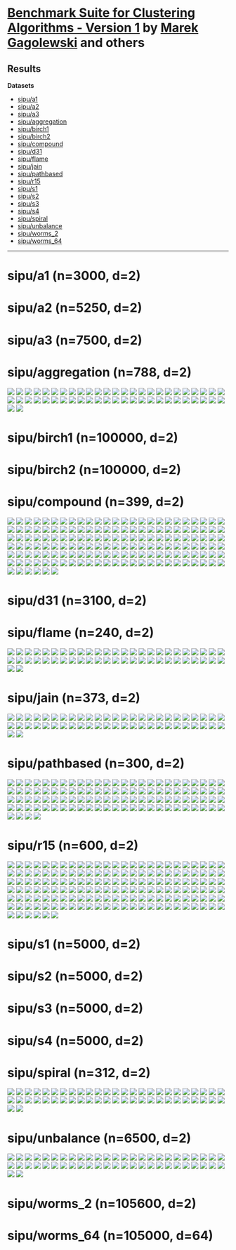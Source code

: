 # [Benchmark Suite for Clustering Algorithms - Version 1](https://github.com/gagolews/clustering_benchmarks_v1/) by [Marek Gagolewski](https://www.gagolewski.com) and others

## Results


**Datasets**

* [sipu/a1](#sipu_a1)
* [sipu/a2](#sipu_a2)
* [sipu/a3](#sipu_a3)
* [sipu/aggregation](#sipu_aggregation)
* [sipu/birch1](#sipu_birch1)
* [sipu/birch2](#sipu_birch2)
* [sipu/compound](#sipu_compound)
* [sipu/d31](#sipu_d31)
* [sipu/flame](#sipu_flame)
* [sipu/jain](#sipu_jain)
* [sipu/pathbased](#sipu_pathbased)
* [sipu/r15](#sipu_r15)
* [sipu/s1](#sipu_s1)
* [sipu/s2](#sipu_s2)
* [sipu/s3](#sipu_s3)
* [sipu/s4](#sipu_s4)
* [sipu/spiral](#sipu_spiral)
* [sipu/unbalance](#sipu_unbalance)
* [sipu/worms_2](#sipu_worms_2)
* [sipu/worms_64](#sipu_worms_64)

--------------------------------------------------------------------------------

# sipu/a1 (n=3000, d=2) <a name="sipu_a1"></a>




# sipu/a2 (n=5250, d=2) <a name="sipu_a2"></a>




# sipu/a3 (n=7500, d=2) <a name="sipu_a3"></a>




# sipu/aggregation (n=788, d=2) <a name="sipu_aggregation"></a>

![](sipu/aggregation.BallHall.png)
![](sipu/aggregation.CalinskiHarabasz.png)
![](sipu/aggregation.DaviesBouldin.png)
![](sipu/aggregation.DuNN_5_Max_Const.png)
![](sipu/aggregation.DuNN_5_Max_Max.png)
![](sipu/aggregation.DuNN_5_Max_Mean.png)
![](sipu/aggregation.DuNN_5_Max_Min.png)
![](sipu/aggregation.DuNN_5_Mean_Const.png)
![](sipu/aggregation.DuNN_5_Mean_Max.png)
![](sipu/aggregation.DuNN_5_Mean_Mean.png)
![](sipu/aggregation.DuNN_5_Mean_Min.png)
![](sipu/aggregation.DuNN_5_Min_Const.png)
![](sipu/aggregation.DuNN_5_Min_Max.png)
![](sipu/aggregation.DuNN_5_Min_Mean.png)
![](sipu/aggregation.DuNN_5_Min_Min.png)
![](sipu/aggregation.DuNN_25_Max_Const.png)
![](sipu/aggregation.DuNN_25_Max_Max.png)
![](sipu/aggregation.DuNN_25_Max_Mean.png)
![](sipu/aggregation.DuNN_25_Max_Min.png)
![](sipu/aggregation.DuNN_25_Mean_Const.png)
![](sipu/aggregation.DuNN_25_Mean_Max.png)
![](sipu/aggregation.DuNN_25_Mean_Mean.png)
![](sipu/aggregation.DuNN_25_Mean_Min.png)
![](sipu/aggregation.DuNN_25_Min_Const.png)
![](sipu/aggregation.DuNN_25_Min_Max.png)
![](sipu/aggregation.DuNN_25_Min_Mean.png)
![](sipu/aggregation.DuNN_25_Min_Min.png)
![](sipu/aggregation.DuNN_25_SMax:5_Const.png)
![](sipu/aggregation.DuNN_25_SMax:5_Min.png)
![](sipu/aggregation.DuNN_25_SMax:5_SMin:5.png)
![](sipu/aggregation.DuNN_25_SMin:5_Const.png)
![](sipu/aggregation.DuNN_25_SMin:5_Max.png)
![](sipu/aggregation.DuNN_25_SMin:5_SMax:5.png)
![](sipu/aggregation.GDunn_d1_D1.png)
![](sipu/aggregation.GDunn_d1_D2.png)
![](sipu/aggregation.GDunn_d1_D3.png)
![](sipu/aggregation.GDunn_d2_D1.png)
![](sipu/aggregation.GDunn_d2_D2.png)
![](sipu/aggregation.GDunn_d2_D3.png)
![](sipu/aggregation.GDunn_d3_D1.png)
![](sipu/aggregation.GDunn_d3_D2.png)
![](sipu/aggregation.GDunn_d3_D3.png)
![](sipu/aggregation.GDunn_d4_D1.png)
![](sipu/aggregation.GDunn_d4_D2.png)
![](sipu/aggregation.GDunn_d4_D3.png)
![](sipu/aggregation.GDunn_d5_D1.png)
![](sipu/aggregation.GDunn_d5_D2.png)
![](sipu/aggregation.GDunn_d5_D3.png)
![](sipu/aggregation.Silhouette.png)
![](sipu/aggregation.SilhouetteW.png)
![](sipu/aggregation.WCNN_5.png)
![](sipu/aggregation.WCNN_25.png)



# sipu/birch1 (n=100000, d=2) <a name="sipu_birch1"></a>




# sipu/birch2 (n=100000, d=2) <a name="sipu_birch2"></a>




# sipu/compound (n=399, d=2) <a name="sipu_compound"></a>

![](sipu/compound.BallHall.png)
![](sipu/compound.CalinskiHarabasz.png)
![](sipu/compound.DaviesBouldin.png)
![](sipu/compound.DuNN_5_Max_Const.png)
![](sipu/compound.DuNN_5_Max_Max.png)
![](sipu/compound.DuNN_5_Max_Mean.png)
![](sipu/compound.DuNN_5_Max_Min.png)
![](sipu/compound.DuNN_5_Mean_Const.png)
![](sipu/compound.DuNN_5_Mean_Max.png)
![](sipu/compound.DuNN_5_Mean_Mean.png)
![](sipu/compound.DuNN_5_Mean_Min.png)
![](sipu/compound.DuNN_5_Min_Const.png)
![](sipu/compound.DuNN_5_Min_Max.png)
![](sipu/compound.DuNN_5_Min_Mean.png)
![](sipu/compound.DuNN_5_Min_Min.png)
![](sipu/compound.DuNN_25_Max_Const.png)
![](sipu/compound.DuNN_25_Max_Max.png)
![](sipu/compound.DuNN_25_Max_Mean.png)
![](sipu/compound.DuNN_25_Max_Min.png)
![](sipu/compound.DuNN_25_Mean_Const.png)
![](sipu/compound.DuNN_25_Mean_Max.png)
![](sipu/compound.DuNN_25_Mean_Mean.png)
![](sipu/compound.DuNN_25_Mean_Min.png)
![](sipu/compound.DuNN_25_Min_Const.png)
![](sipu/compound.DuNN_25_Min_Max.png)
![](sipu/compound.DuNN_25_Min_Mean.png)
![](sipu/compound.DuNN_25_Min_Min.png)
![](sipu/compound.DuNN_25_SMax:5_Const.png)
![](sipu/compound.DuNN_25_SMax:5_Min.png)
![](sipu/compound.DuNN_25_SMax:5_SMin:5.png)
![](sipu/compound.DuNN_25_SMin:5_Const.png)
![](sipu/compound.DuNN_25_SMin:5_Max.png)
![](sipu/compound.DuNN_25_SMin:5_SMax:5.png)
![](sipu/compound.GDunn_d1_D1.png)
![](sipu/compound.GDunn_d1_D2.png)
![](sipu/compound.GDunn_d1_D3.png)
![](sipu/compound.GDunn_d2_D1.png)
![](sipu/compound.GDunn_d2_D2.png)
![](sipu/compound.GDunn_d2_D3.png)
![](sipu/compound.GDunn_d3_D1.png)
![](sipu/compound.GDunn_d3_D2.png)
![](sipu/compound.GDunn_d3_D3.png)
![](sipu/compound.GDunn_d4_D1.png)
![](sipu/compound.GDunn_d4_D2.png)
![](sipu/compound.GDunn_d4_D3.png)
![](sipu/compound.GDunn_d5_D1.png)
![](sipu/compound.GDunn_d5_D2.png)
![](sipu/compound.GDunn_d5_D3.png)
![](sipu/compound.Silhouette.png)
![](sipu/compound.SilhouetteW.png)
![](sipu/compound.WCNN_5.png)
![](sipu/compound.WCNN_25.png)
![](sipu/compound.BallHall.png)
![](sipu/compound.CalinskiHarabasz.png)
![](sipu/compound.DaviesBouldin.png)
![](sipu/compound.DuNN_5_Max_Const.png)
![](sipu/compound.DuNN_5_Max_Max.png)
![](sipu/compound.DuNN_5_Max_Mean.png)
![](sipu/compound.DuNN_5_Max_Min.png)
![](sipu/compound.DuNN_5_Mean_Const.png)
![](sipu/compound.DuNN_5_Mean_Max.png)
![](sipu/compound.DuNN_5_Mean_Mean.png)
![](sipu/compound.DuNN_5_Mean_Min.png)
![](sipu/compound.DuNN_5_Min_Const.png)
![](sipu/compound.DuNN_5_Min_Max.png)
![](sipu/compound.DuNN_5_Min_Mean.png)
![](sipu/compound.DuNN_5_Min_Min.png)
![](sipu/compound.DuNN_25_Max_Const.png)
![](sipu/compound.DuNN_25_Max_Max.png)
![](sipu/compound.DuNN_25_Max_Mean.png)
![](sipu/compound.DuNN_25_Max_Min.png)
![](sipu/compound.DuNN_25_Mean_Const.png)
![](sipu/compound.DuNN_25_Mean_Max.png)
![](sipu/compound.DuNN_25_Mean_Mean.png)
![](sipu/compound.DuNN_25_Mean_Min.png)
![](sipu/compound.DuNN_25_Min_Const.png)
![](sipu/compound.DuNN_25_Min_Max.png)
![](sipu/compound.DuNN_25_Min_Mean.png)
![](sipu/compound.DuNN_25_Min_Min.png)
![](sipu/compound.DuNN_25_SMax:5_Const.png)
![](sipu/compound.DuNN_25_SMax:5_Min.png)
![](sipu/compound.DuNN_25_SMax:5_SMin:5.png)
![](sipu/compound.DuNN_25_SMin:5_Const.png)
![](sipu/compound.DuNN_25_SMin:5_Max.png)
![](sipu/compound.DuNN_25_SMin:5_SMax:5.png)
![](sipu/compound.GDunn_d1_D1.png)
![](sipu/compound.GDunn_d1_D2.png)
![](sipu/compound.GDunn_d1_D3.png)
![](sipu/compound.GDunn_d2_D1.png)
![](sipu/compound.GDunn_d2_D2.png)
![](sipu/compound.GDunn_d2_D3.png)
![](sipu/compound.GDunn_d3_D1.png)
![](sipu/compound.GDunn_d3_D2.png)
![](sipu/compound.GDunn_d3_D3.png)
![](sipu/compound.GDunn_d4_D1.png)
![](sipu/compound.GDunn_d4_D2.png)
![](sipu/compound.GDunn_d4_D3.png)
![](sipu/compound.GDunn_d5_D1.png)
![](sipu/compound.GDunn_d5_D2.png)
![](sipu/compound.GDunn_d5_D3.png)
![](sipu/compound.Silhouette.png)
![](sipu/compound.SilhouetteW.png)
![](sipu/compound.WCNN_5.png)
![](sipu/compound.WCNN_25.png)
![](sipu/compound.BallHall.png)
![](sipu/compound.CalinskiHarabasz.png)
![](sipu/compound.DaviesBouldin.png)
![](sipu/compound.DuNN_5_Max_Const.png)
![](sipu/compound.DuNN_5_Max_Max.png)
![](sipu/compound.DuNN_5_Max_Mean.png)
![](sipu/compound.DuNN_5_Max_Min.png)
![](sipu/compound.DuNN_5_Mean_Const.png)
![](sipu/compound.DuNN_5_Mean_Max.png)
![](sipu/compound.DuNN_5_Mean_Mean.png)
![](sipu/compound.DuNN_5_Mean_Min.png)
![](sipu/compound.DuNN_5_Min_Const.png)
![](sipu/compound.DuNN_5_Min_Max.png)
![](sipu/compound.DuNN_5_Min_Mean.png)
![](sipu/compound.DuNN_5_Min_Min.png)
![](sipu/compound.DuNN_25_Max_Const.png)
![](sipu/compound.DuNN_25_Max_Max.png)
![](sipu/compound.DuNN_25_Max_Mean.png)
![](sipu/compound.DuNN_25_Max_Min.png)
![](sipu/compound.DuNN_25_Mean_Const.png)
![](sipu/compound.DuNN_25_Mean_Max.png)
![](sipu/compound.DuNN_25_Mean_Mean.png)
![](sipu/compound.DuNN_25_Mean_Min.png)
![](sipu/compound.DuNN_25_Min_Const.png)
![](sipu/compound.DuNN_25_Min_Max.png)
![](sipu/compound.DuNN_25_Min_Mean.png)
![](sipu/compound.DuNN_25_Min_Min.png)
![](sipu/compound.DuNN_25_SMax:5_Const.png)
![](sipu/compound.DuNN_25_SMax:5_Min.png)
![](sipu/compound.DuNN_25_SMax:5_SMin:5.png)
![](sipu/compound.DuNN_25_SMin:5_Const.png)
![](sipu/compound.DuNN_25_SMin:5_Max.png)
![](sipu/compound.DuNN_25_SMin:5_SMax:5.png)
![](sipu/compound.GDunn_d1_D1.png)
![](sipu/compound.GDunn_d1_D2.png)
![](sipu/compound.GDunn_d1_D3.png)
![](sipu/compound.GDunn_d2_D1.png)
![](sipu/compound.GDunn_d2_D2.png)
![](sipu/compound.GDunn_d2_D3.png)
![](sipu/compound.GDunn_d3_D1.png)
![](sipu/compound.GDunn_d3_D2.png)
![](sipu/compound.GDunn_d3_D3.png)
![](sipu/compound.GDunn_d4_D1.png)
![](sipu/compound.GDunn_d4_D2.png)
![](sipu/compound.GDunn_d4_D3.png)
![](sipu/compound.GDunn_d5_D1.png)
![](sipu/compound.GDunn_d5_D2.png)
![](sipu/compound.GDunn_d5_D3.png)
![](sipu/compound.Silhouette.png)
![](sipu/compound.SilhouetteW.png)
![](sipu/compound.WCNN_5.png)
![](sipu/compound.WCNN_25.png)



# sipu/d31 (n=3100, d=2) <a name="sipu_d31"></a>




# sipu/flame (n=240, d=2) <a name="sipu_flame"></a>

![](sipu/flame.BallHall.png)
![](sipu/flame.CalinskiHarabasz.png)
![](sipu/flame.DaviesBouldin.png)
![](sipu/flame.DuNN_5_Max_Const.png)
![](sipu/flame.DuNN_5_Max_Max.png)
![](sipu/flame.DuNN_5_Max_Mean.png)
![](sipu/flame.DuNN_5_Max_Min.png)
![](sipu/flame.DuNN_5_Mean_Const.png)
![](sipu/flame.DuNN_5_Mean_Max.png)
![](sipu/flame.DuNN_5_Mean_Mean.png)
![](sipu/flame.DuNN_5_Mean_Min.png)
![](sipu/flame.DuNN_5_Min_Const.png)
![](sipu/flame.DuNN_5_Min_Max.png)
![](sipu/flame.DuNN_5_Min_Mean.png)
![](sipu/flame.DuNN_5_Min_Min.png)
![](sipu/flame.DuNN_25_Max_Const.png)
![](sipu/flame.DuNN_25_Max_Max.png)
![](sipu/flame.DuNN_25_Max_Mean.png)
![](sipu/flame.DuNN_25_Max_Min.png)
![](sipu/flame.DuNN_25_Mean_Const.png)
![](sipu/flame.DuNN_25_Mean_Max.png)
![](sipu/flame.DuNN_25_Mean_Mean.png)
![](sipu/flame.DuNN_25_Mean_Min.png)
![](sipu/flame.DuNN_25_Min_Const.png)
![](sipu/flame.DuNN_25_Min_Max.png)
![](sipu/flame.DuNN_25_Min_Mean.png)
![](sipu/flame.DuNN_25_Min_Min.png)
![](sipu/flame.DuNN_25_SMax:5_Const.png)
![](sipu/flame.DuNN_25_SMax:5_Min.png)
![](sipu/flame.DuNN_25_SMax:5_SMin:5.png)
![](sipu/flame.DuNN_25_SMin:5_Const.png)
![](sipu/flame.DuNN_25_SMin:5_Max.png)
![](sipu/flame.DuNN_25_SMin:5_SMax:5.png)
![](sipu/flame.GDunn_d1_D1.png)
![](sipu/flame.GDunn_d1_D2.png)
![](sipu/flame.GDunn_d1_D3.png)
![](sipu/flame.GDunn_d2_D1.png)
![](sipu/flame.GDunn_d2_D2.png)
![](sipu/flame.GDunn_d2_D3.png)
![](sipu/flame.GDunn_d3_D1.png)
![](sipu/flame.GDunn_d3_D2.png)
![](sipu/flame.GDunn_d3_D3.png)
![](sipu/flame.GDunn_d4_D1.png)
![](sipu/flame.GDunn_d4_D2.png)
![](sipu/flame.GDunn_d4_D3.png)
![](sipu/flame.GDunn_d5_D1.png)
![](sipu/flame.GDunn_d5_D2.png)
![](sipu/flame.GDunn_d5_D3.png)
![](sipu/flame.Silhouette.png)
![](sipu/flame.SilhouetteW.png)
![](sipu/flame.WCNN_5.png)
![](sipu/flame.WCNN_25.png)



# sipu/jain (n=373, d=2) <a name="sipu_jain"></a>

![](sipu/jain.BallHall.png)
![](sipu/jain.CalinskiHarabasz.png)
![](sipu/jain.DaviesBouldin.png)
![](sipu/jain.DuNN_5_Max_Const.png)
![](sipu/jain.DuNN_5_Max_Max.png)
![](sipu/jain.DuNN_5_Max_Mean.png)
![](sipu/jain.DuNN_5_Max_Min.png)
![](sipu/jain.DuNN_5_Mean_Const.png)
![](sipu/jain.DuNN_5_Mean_Max.png)
![](sipu/jain.DuNN_5_Mean_Mean.png)
![](sipu/jain.DuNN_5_Mean_Min.png)
![](sipu/jain.DuNN_5_Min_Const.png)
![](sipu/jain.DuNN_5_Min_Max.png)
![](sipu/jain.DuNN_5_Min_Mean.png)
![](sipu/jain.DuNN_5_Min_Min.png)
![](sipu/jain.DuNN_25_Max_Const.png)
![](sipu/jain.DuNN_25_Max_Max.png)
![](sipu/jain.DuNN_25_Max_Mean.png)
![](sipu/jain.DuNN_25_Max_Min.png)
![](sipu/jain.DuNN_25_Mean_Const.png)
![](sipu/jain.DuNN_25_Mean_Max.png)
![](sipu/jain.DuNN_25_Mean_Mean.png)
![](sipu/jain.DuNN_25_Mean_Min.png)
![](sipu/jain.DuNN_25_Min_Const.png)
![](sipu/jain.DuNN_25_Min_Max.png)
![](sipu/jain.DuNN_25_Min_Mean.png)
![](sipu/jain.DuNN_25_Min_Min.png)
![](sipu/jain.DuNN_25_SMax:5_Const.png)
![](sipu/jain.DuNN_25_SMax:5_Min.png)
![](sipu/jain.DuNN_25_SMax:5_SMin:5.png)
![](sipu/jain.DuNN_25_SMin:5_Const.png)
![](sipu/jain.DuNN_25_SMin:5_Max.png)
![](sipu/jain.DuNN_25_SMin:5_SMax:5.png)
![](sipu/jain.GDunn_d1_D1.png)
![](sipu/jain.GDunn_d1_D2.png)
![](sipu/jain.GDunn_d1_D3.png)
![](sipu/jain.GDunn_d2_D1.png)
![](sipu/jain.GDunn_d2_D2.png)
![](sipu/jain.GDunn_d2_D3.png)
![](sipu/jain.GDunn_d3_D1.png)
![](sipu/jain.GDunn_d3_D2.png)
![](sipu/jain.GDunn_d3_D3.png)
![](sipu/jain.GDunn_d4_D1.png)
![](sipu/jain.GDunn_d4_D2.png)
![](sipu/jain.GDunn_d4_D3.png)
![](sipu/jain.GDunn_d5_D1.png)
![](sipu/jain.GDunn_d5_D2.png)
![](sipu/jain.GDunn_d5_D3.png)
![](sipu/jain.Silhouette.png)
![](sipu/jain.SilhouetteW.png)
![](sipu/jain.WCNN_5.png)
![](sipu/jain.WCNN_25.png)



# sipu/pathbased (n=300, d=2) <a name="sipu_pathbased"></a>

![](sipu/pathbased.BallHall.png)
![](sipu/pathbased.CalinskiHarabasz.png)
![](sipu/pathbased.DaviesBouldin.png)
![](sipu/pathbased.DuNN_5_Max_Const.png)
![](sipu/pathbased.DuNN_5_Max_Max.png)
![](sipu/pathbased.DuNN_5_Max_Mean.png)
![](sipu/pathbased.DuNN_5_Max_Min.png)
![](sipu/pathbased.DuNN_5_Mean_Const.png)
![](sipu/pathbased.DuNN_5_Mean_Max.png)
![](sipu/pathbased.DuNN_5_Mean_Mean.png)
![](sipu/pathbased.DuNN_5_Mean_Min.png)
![](sipu/pathbased.DuNN_5_Min_Const.png)
![](sipu/pathbased.DuNN_5_Min_Max.png)
![](sipu/pathbased.DuNN_5_Min_Mean.png)
![](sipu/pathbased.DuNN_5_Min_Min.png)
![](sipu/pathbased.DuNN_25_Max_Const.png)
![](sipu/pathbased.DuNN_25_Max_Max.png)
![](sipu/pathbased.DuNN_25_Max_Mean.png)
![](sipu/pathbased.DuNN_25_Max_Min.png)
![](sipu/pathbased.DuNN_25_Mean_Const.png)
![](sipu/pathbased.DuNN_25_Mean_Max.png)
![](sipu/pathbased.DuNN_25_Mean_Mean.png)
![](sipu/pathbased.DuNN_25_Mean_Min.png)
![](sipu/pathbased.DuNN_25_Min_Const.png)
![](sipu/pathbased.DuNN_25_Min_Max.png)
![](sipu/pathbased.DuNN_25_Min_Mean.png)
![](sipu/pathbased.DuNN_25_Min_Min.png)
![](sipu/pathbased.DuNN_25_SMax:5_Const.png)
![](sipu/pathbased.DuNN_25_SMax:5_Min.png)
![](sipu/pathbased.DuNN_25_SMax:5_SMin:5.png)
![](sipu/pathbased.DuNN_25_SMin:5_Const.png)
![](sipu/pathbased.DuNN_25_SMin:5_Max.png)
![](sipu/pathbased.DuNN_25_SMin:5_SMax:5.png)
![](sipu/pathbased.GDunn_d1_D1.png)
![](sipu/pathbased.GDunn_d1_D2.png)
![](sipu/pathbased.GDunn_d1_D3.png)
![](sipu/pathbased.GDunn_d2_D1.png)
![](sipu/pathbased.GDunn_d2_D2.png)
![](sipu/pathbased.GDunn_d2_D3.png)
![](sipu/pathbased.GDunn_d3_D1.png)
![](sipu/pathbased.GDunn_d3_D2.png)
![](sipu/pathbased.GDunn_d3_D3.png)
![](sipu/pathbased.GDunn_d4_D1.png)
![](sipu/pathbased.GDunn_d4_D2.png)
![](sipu/pathbased.GDunn_d4_D3.png)
![](sipu/pathbased.GDunn_d5_D1.png)
![](sipu/pathbased.GDunn_d5_D2.png)
![](sipu/pathbased.GDunn_d5_D3.png)
![](sipu/pathbased.Silhouette.png)
![](sipu/pathbased.SilhouetteW.png)
![](sipu/pathbased.WCNN_5.png)
![](sipu/pathbased.WCNN_25.png)
![](sipu/pathbased.BallHall.png)
![](sipu/pathbased.CalinskiHarabasz.png)
![](sipu/pathbased.DaviesBouldin.png)
![](sipu/pathbased.DuNN_5_Max_Const.png)
![](sipu/pathbased.DuNN_5_Max_Max.png)
![](sipu/pathbased.DuNN_5_Max_Mean.png)
![](sipu/pathbased.DuNN_5_Max_Min.png)
![](sipu/pathbased.DuNN_5_Mean_Const.png)
![](sipu/pathbased.DuNN_5_Mean_Max.png)
![](sipu/pathbased.DuNN_5_Mean_Mean.png)
![](sipu/pathbased.DuNN_5_Mean_Min.png)
![](sipu/pathbased.DuNN_5_Min_Const.png)
![](sipu/pathbased.DuNN_5_Min_Max.png)
![](sipu/pathbased.DuNN_5_Min_Mean.png)
![](sipu/pathbased.DuNN_5_Min_Min.png)
![](sipu/pathbased.DuNN_25_Max_Const.png)
![](sipu/pathbased.DuNN_25_Max_Max.png)
![](sipu/pathbased.DuNN_25_Max_Mean.png)
![](sipu/pathbased.DuNN_25_Max_Min.png)
![](sipu/pathbased.DuNN_25_Mean_Const.png)
![](sipu/pathbased.DuNN_25_Mean_Max.png)
![](sipu/pathbased.DuNN_25_Mean_Mean.png)
![](sipu/pathbased.DuNN_25_Mean_Min.png)
![](sipu/pathbased.DuNN_25_Min_Const.png)
![](sipu/pathbased.DuNN_25_Min_Max.png)
![](sipu/pathbased.DuNN_25_Min_Mean.png)
![](sipu/pathbased.DuNN_25_Min_Min.png)
![](sipu/pathbased.DuNN_25_SMax:5_Const.png)
![](sipu/pathbased.DuNN_25_SMax:5_Min.png)
![](sipu/pathbased.DuNN_25_SMax:5_SMin:5.png)
![](sipu/pathbased.DuNN_25_SMin:5_Const.png)
![](sipu/pathbased.DuNN_25_SMin:5_Max.png)
![](sipu/pathbased.DuNN_25_SMin:5_SMax:5.png)
![](sipu/pathbased.GDunn_d1_D1.png)
![](sipu/pathbased.GDunn_d1_D2.png)
![](sipu/pathbased.GDunn_d1_D3.png)
![](sipu/pathbased.GDunn_d2_D1.png)
![](sipu/pathbased.GDunn_d2_D2.png)
![](sipu/pathbased.GDunn_d2_D3.png)
![](sipu/pathbased.GDunn_d3_D1.png)
![](sipu/pathbased.GDunn_d3_D2.png)
![](sipu/pathbased.GDunn_d3_D3.png)
![](sipu/pathbased.GDunn_d4_D1.png)
![](sipu/pathbased.GDunn_d4_D2.png)
![](sipu/pathbased.GDunn_d4_D3.png)
![](sipu/pathbased.GDunn_d5_D1.png)
![](sipu/pathbased.GDunn_d5_D2.png)
![](sipu/pathbased.GDunn_d5_D3.png)
![](sipu/pathbased.Silhouette.png)
![](sipu/pathbased.SilhouetteW.png)
![](sipu/pathbased.WCNN_5.png)
![](sipu/pathbased.WCNN_25.png)



# sipu/r15 (n=600, d=2) <a name="sipu_r15"></a>

![](sipu/r15.BallHall.png)
![](sipu/r15.CalinskiHarabasz.png)
![](sipu/r15.DaviesBouldin.png)
![](sipu/r15.DuNN_5_Max_Const.png)
![](sipu/r15.DuNN_5_Max_Max.png)
![](sipu/r15.DuNN_5_Max_Mean.png)
![](sipu/r15.DuNN_5_Max_Min.png)
![](sipu/r15.DuNN_5_Mean_Const.png)
![](sipu/r15.DuNN_5_Mean_Max.png)
![](sipu/r15.DuNN_5_Mean_Mean.png)
![](sipu/r15.DuNN_5_Mean_Min.png)
![](sipu/r15.DuNN_5_Min_Const.png)
![](sipu/r15.DuNN_5_Min_Max.png)
![](sipu/r15.DuNN_5_Min_Mean.png)
![](sipu/r15.DuNN_5_Min_Min.png)
![](sipu/r15.DuNN_25_Max_Const.png)
![](sipu/r15.DuNN_25_Max_Max.png)
![](sipu/r15.DuNN_25_Max_Mean.png)
![](sipu/r15.DuNN_25_Max_Min.png)
![](sipu/r15.DuNN_25_Mean_Const.png)
![](sipu/r15.DuNN_25_Mean_Max.png)
![](sipu/r15.DuNN_25_Mean_Mean.png)
![](sipu/r15.DuNN_25_Mean_Min.png)
![](sipu/r15.DuNN_25_Min_Const.png)
![](sipu/r15.DuNN_25_Min_Max.png)
![](sipu/r15.DuNN_25_Min_Mean.png)
![](sipu/r15.DuNN_25_Min_Min.png)
![](sipu/r15.DuNN_25_SMax:5_Const.png)
![](sipu/r15.DuNN_25_SMax:5_Min.png)
![](sipu/r15.DuNN_25_SMax:5_SMin:5.png)
![](sipu/r15.DuNN_25_SMin:5_Const.png)
![](sipu/r15.DuNN_25_SMin:5_Max.png)
![](sipu/r15.DuNN_25_SMin:5_SMax:5.png)
![](sipu/r15.GDunn_d1_D1.png)
![](sipu/r15.GDunn_d1_D2.png)
![](sipu/r15.GDunn_d1_D3.png)
![](sipu/r15.GDunn_d2_D1.png)
![](sipu/r15.GDunn_d2_D2.png)
![](sipu/r15.GDunn_d2_D3.png)
![](sipu/r15.GDunn_d3_D1.png)
![](sipu/r15.GDunn_d3_D2.png)
![](sipu/r15.GDunn_d3_D3.png)
![](sipu/r15.GDunn_d4_D1.png)
![](sipu/r15.GDunn_d4_D2.png)
![](sipu/r15.GDunn_d4_D3.png)
![](sipu/r15.GDunn_d5_D1.png)
![](sipu/r15.GDunn_d5_D2.png)
![](sipu/r15.GDunn_d5_D3.png)
![](sipu/r15.Silhouette.png)
![](sipu/r15.SilhouetteW.png)
![](sipu/r15.WCNN_5.png)
![](sipu/r15.WCNN_25.png)
![](sipu/r15.BallHall.png)
![](sipu/r15.CalinskiHarabasz.png)
![](sipu/r15.DaviesBouldin.png)
![](sipu/r15.DuNN_5_Max_Const.png)
![](sipu/r15.DuNN_5_Max_Max.png)
![](sipu/r15.DuNN_5_Max_Mean.png)
![](sipu/r15.DuNN_5_Max_Min.png)
![](sipu/r15.DuNN_5_Mean_Const.png)
![](sipu/r15.DuNN_5_Mean_Max.png)
![](sipu/r15.DuNN_5_Mean_Mean.png)
![](sipu/r15.DuNN_5_Mean_Min.png)
![](sipu/r15.DuNN_5_Min_Const.png)
![](sipu/r15.DuNN_5_Min_Max.png)
![](sipu/r15.DuNN_5_Min_Mean.png)
![](sipu/r15.DuNN_5_Min_Min.png)
![](sipu/r15.DuNN_25_Max_Const.png)
![](sipu/r15.DuNN_25_Max_Max.png)
![](sipu/r15.DuNN_25_Max_Mean.png)
![](sipu/r15.DuNN_25_Max_Min.png)
![](sipu/r15.DuNN_25_Mean_Const.png)
![](sipu/r15.DuNN_25_Mean_Max.png)
![](sipu/r15.DuNN_25_Mean_Mean.png)
![](sipu/r15.DuNN_25_Mean_Min.png)
![](sipu/r15.DuNN_25_Min_Const.png)
![](sipu/r15.DuNN_25_Min_Max.png)
![](sipu/r15.DuNN_25_Min_Mean.png)
![](sipu/r15.DuNN_25_Min_Min.png)
![](sipu/r15.DuNN_25_SMax:5_Const.png)
![](sipu/r15.DuNN_25_SMax:5_Min.png)
![](sipu/r15.DuNN_25_SMax:5_SMin:5.png)
![](sipu/r15.DuNN_25_SMin:5_Const.png)
![](sipu/r15.DuNN_25_SMin:5_Max.png)
![](sipu/r15.DuNN_25_SMin:5_SMax:5.png)
![](sipu/r15.GDunn_d1_D1.png)
![](sipu/r15.GDunn_d1_D2.png)
![](sipu/r15.GDunn_d1_D3.png)
![](sipu/r15.GDunn_d2_D1.png)
![](sipu/r15.GDunn_d2_D2.png)
![](sipu/r15.GDunn_d2_D3.png)
![](sipu/r15.GDunn_d3_D1.png)
![](sipu/r15.GDunn_d3_D2.png)
![](sipu/r15.GDunn_d3_D3.png)
![](sipu/r15.GDunn_d4_D1.png)
![](sipu/r15.GDunn_d4_D2.png)
![](sipu/r15.GDunn_d4_D3.png)
![](sipu/r15.GDunn_d5_D1.png)
![](sipu/r15.GDunn_d5_D2.png)
![](sipu/r15.GDunn_d5_D3.png)
![](sipu/r15.Silhouette.png)
![](sipu/r15.SilhouetteW.png)
![](sipu/r15.WCNN_5.png)
![](sipu/r15.WCNN_25.png)
![](sipu/r15.BallHall.png)
![](sipu/r15.CalinskiHarabasz.png)
![](sipu/r15.DaviesBouldin.png)
![](sipu/r15.DuNN_5_Max_Const.png)
![](sipu/r15.DuNN_5_Max_Max.png)
![](sipu/r15.DuNN_5_Max_Mean.png)
![](sipu/r15.DuNN_5_Max_Min.png)
![](sipu/r15.DuNN_5_Mean_Const.png)
![](sipu/r15.DuNN_5_Mean_Max.png)
![](sipu/r15.DuNN_5_Mean_Mean.png)
![](sipu/r15.DuNN_5_Mean_Min.png)
![](sipu/r15.DuNN_5_Min_Const.png)
![](sipu/r15.DuNN_5_Min_Max.png)
![](sipu/r15.DuNN_5_Min_Mean.png)
![](sipu/r15.DuNN_5_Min_Min.png)
![](sipu/r15.DuNN_25_Max_Const.png)
![](sipu/r15.DuNN_25_Max_Max.png)
![](sipu/r15.DuNN_25_Max_Mean.png)
![](sipu/r15.DuNN_25_Max_Min.png)
![](sipu/r15.DuNN_25_Mean_Const.png)
![](sipu/r15.DuNN_25_Mean_Max.png)
![](sipu/r15.DuNN_25_Mean_Mean.png)
![](sipu/r15.DuNN_25_Mean_Min.png)
![](sipu/r15.DuNN_25_Min_Const.png)
![](sipu/r15.DuNN_25_Min_Max.png)
![](sipu/r15.DuNN_25_Min_Mean.png)
![](sipu/r15.DuNN_25_Min_Min.png)
![](sipu/r15.DuNN_25_SMax:5_Const.png)
![](sipu/r15.DuNN_25_SMax:5_Min.png)
![](sipu/r15.DuNN_25_SMax:5_SMin:5.png)
![](sipu/r15.DuNN_25_SMin:5_Const.png)
![](sipu/r15.DuNN_25_SMin:5_Max.png)
![](sipu/r15.DuNN_25_SMin:5_SMax:5.png)
![](sipu/r15.GDunn_d1_D1.png)
![](sipu/r15.GDunn_d1_D2.png)
![](sipu/r15.GDunn_d1_D3.png)
![](sipu/r15.GDunn_d2_D1.png)
![](sipu/r15.GDunn_d2_D2.png)
![](sipu/r15.GDunn_d2_D3.png)
![](sipu/r15.GDunn_d3_D1.png)
![](sipu/r15.GDunn_d3_D2.png)
![](sipu/r15.GDunn_d3_D3.png)
![](sipu/r15.GDunn_d4_D1.png)
![](sipu/r15.GDunn_d4_D2.png)
![](sipu/r15.GDunn_d4_D3.png)
![](sipu/r15.GDunn_d5_D1.png)
![](sipu/r15.GDunn_d5_D2.png)
![](sipu/r15.GDunn_d5_D3.png)
![](sipu/r15.Silhouette.png)
![](sipu/r15.SilhouetteW.png)
![](sipu/r15.WCNN_5.png)
![](sipu/r15.WCNN_25.png)



# sipu/s1 (n=5000, d=2) <a name="sipu_s1"></a>




# sipu/s2 (n=5000, d=2) <a name="sipu_s2"></a>




# sipu/s3 (n=5000, d=2) <a name="sipu_s3"></a>




# sipu/s4 (n=5000, d=2) <a name="sipu_s4"></a>




# sipu/spiral (n=312, d=2) <a name="sipu_spiral"></a>

![](sipu/spiral.BallHall.png)
![](sipu/spiral.CalinskiHarabasz.png)
![](sipu/spiral.DaviesBouldin.png)
![](sipu/spiral.DuNN_5_Max_Const.png)
![](sipu/spiral.DuNN_5_Max_Max.png)
![](sipu/spiral.DuNN_5_Max_Mean.png)
![](sipu/spiral.DuNN_5_Max_Min.png)
![](sipu/spiral.DuNN_5_Mean_Const.png)
![](sipu/spiral.DuNN_5_Mean_Max.png)
![](sipu/spiral.DuNN_5_Mean_Mean.png)
![](sipu/spiral.DuNN_5_Mean_Min.png)
![](sipu/spiral.DuNN_5_Min_Const.png)
![](sipu/spiral.DuNN_5_Min_Max.png)
![](sipu/spiral.DuNN_5_Min_Mean.png)
![](sipu/spiral.DuNN_5_Min_Min.png)
![](sipu/spiral.DuNN_25_Max_Const.png)
![](sipu/spiral.DuNN_25_Max_Max.png)
![](sipu/spiral.DuNN_25_Max_Mean.png)
![](sipu/spiral.DuNN_25_Max_Min.png)
![](sipu/spiral.DuNN_25_Mean_Const.png)
![](sipu/spiral.DuNN_25_Mean_Max.png)
![](sipu/spiral.DuNN_25_Mean_Mean.png)
![](sipu/spiral.DuNN_25_Mean_Min.png)
![](sipu/spiral.DuNN_25_Min_Const.png)
![](sipu/spiral.DuNN_25_Min_Max.png)
![](sipu/spiral.DuNN_25_Min_Mean.png)
![](sipu/spiral.DuNN_25_Min_Min.png)
![](sipu/spiral.DuNN_25_SMax:5_Const.png)
![](sipu/spiral.DuNN_25_SMax:5_Min.png)
![](sipu/spiral.DuNN_25_SMax:5_SMin:5.png)
![](sipu/spiral.DuNN_25_SMin:5_Const.png)
![](sipu/spiral.DuNN_25_SMin:5_Max.png)
![](sipu/spiral.DuNN_25_SMin:5_SMax:5.png)
![](sipu/spiral.GDunn_d1_D1.png)
![](sipu/spiral.GDunn_d1_D2.png)
![](sipu/spiral.GDunn_d1_D3.png)
![](sipu/spiral.GDunn_d2_D1.png)
![](sipu/spiral.GDunn_d2_D2.png)
![](sipu/spiral.GDunn_d2_D3.png)
![](sipu/spiral.GDunn_d3_D1.png)
![](sipu/spiral.GDunn_d3_D2.png)
![](sipu/spiral.GDunn_d3_D3.png)
![](sipu/spiral.GDunn_d4_D1.png)
![](sipu/spiral.GDunn_d4_D2.png)
![](sipu/spiral.GDunn_d4_D3.png)
![](sipu/spiral.GDunn_d5_D1.png)
![](sipu/spiral.GDunn_d5_D2.png)
![](sipu/spiral.GDunn_d5_D3.png)
![](sipu/spiral.Silhouette.png)
![](sipu/spiral.SilhouetteW.png)
![](sipu/spiral.WCNN_5.png)
![](sipu/spiral.WCNN_25.png)



# sipu/unbalance (n=6500, d=2) <a name="sipu_unbalance"></a>

![](sipu/unbalance.BallHall.png)
![](sipu/unbalance.CalinskiHarabasz.png)
![](sipu/unbalance.DaviesBouldin.png)
![](sipu/unbalance.DuNN_5_Max_Const.png)
![](sipu/unbalance.DuNN_5_Max_Max.png)
![](sipu/unbalance.DuNN_5_Max_Mean.png)
![](sipu/unbalance.DuNN_5_Max_Min.png)
![](sipu/unbalance.DuNN_5_Mean_Const.png)
![](sipu/unbalance.DuNN_5_Mean_Max.png)
![](sipu/unbalance.DuNN_5_Mean_Mean.png)
![](sipu/unbalance.DuNN_5_Mean_Min.png)
![](sipu/unbalance.DuNN_5_Min_Const.png)
![](sipu/unbalance.DuNN_5_Min_Max.png)
![](sipu/unbalance.DuNN_5_Min_Mean.png)
![](sipu/unbalance.DuNN_5_Min_Min.png)
![](sipu/unbalance.DuNN_25_Max_Const.png)
![](sipu/unbalance.DuNN_25_Max_Max.png)
![](sipu/unbalance.DuNN_25_Max_Mean.png)
![](sipu/unbalance.DuNN_25_Max_Min.png)
![](sipu/unbalance.DuNN_25_Mean_Const.png)
![](sipu/unbalance.DuNN_25_Mean_Max.png)
![](sipu/unbalance.DuNN_25_Mean_Mean.png)
![](sipu/unbalance.DuNN_25_Mean_Min.png)
![](sipu/unbalance.DuNN_25_Min_Const.png)
![](sipu/unbalance.DuNN_25_Min_Max.png)
![](sipu/unbalance.DuNN_25_Min_Mean.png)
![](sipu/unbalance.DuNN_25_Min_Min.png)
![](sipu/unbalance.DuNN_25_SMax:5_Const.png)
![](sipu/unbalance.DuNN_25_SMax:5_Min.png)
![](sipu/unbalance.DuNN_25_SMax:5_SMin:5.png)
![](sipu/unbalance.DuNN_25_SMin:5_Const.png)
![](sipu/unbalance.DuNN_25_SMin:5_Max.png)
![](sipu/unbalance.DuNN_25_SMin:5_SMax:5.png)
![](sipu/unbalance.GDunn_d1_D1.png)
![](sipu/unbalance.GDunn_d1_D2.png)
![](sipu/unbalance.GDunn_d1_D3.png)
![](sipu/unbalance.GDunn_d2_D1.png)
![](sipu/unbalance.GDunn_d2_D2.png)
![](sipu/unbalance.GDunn_d2_D3.png)
![](sipu/unbalance.GDunn_d3_D1.png)
![](sipu/unbalance.GDunn_d3_D2.png)
![](sipu/unbalance.GDunn_d3_D3.png)
![](sipu/unbalance.GDunn_d4_D1.png)
![](sipu/unbalance.GDunn_d4_D2.png)
![](sipu/unbalance.GDunn_d4_D3.png)
![](sipu/unbalance.GDunn_d5_D1.png)
![](sipu/unbalance.GDunn_d5_D2.png)
![](sipu/unbalance.GDunn_d5_D3.png)
![](sipu/unbalance.Silhouette.png)
![](sipu/unbalance.SilhouetteW.png)
![](sipu/unbalance.WCNN_5.png)
![](sipu/unbalance.WCNN_25.png)



# sipu/worms_2 (n=105600, d=2) <a name="sipu_worms_2"></a>




# sipu/worms_64 (n=105000, d=64) <a name="sipu_worms_64"></a>




